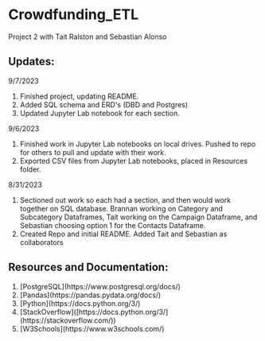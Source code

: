 # Crowdfunding_ETL
Project 2 with Tait Ralston and Sebastian Alonso

## Updates:
9/7/2023
<ol>
  <li>Finished project, updating README.</li>
  <li>Added SQL schema and ERD's (DBD and Postgres)</li>
  <li>Updated Jupyter Lab notebook for each section.</li>
</ol>
9/6/2023
<ol>
  <li>Finished work in Jupyter Lab notebooks on local drives. Pushed to repo for others to pull and update with their work.</li>
  <li>Exported CSV files from Jupyter Lab notebooks, placed in Resources folder.</li>
</ol>
8/31/2023
<ol>
  <li>Sectioned out work so each had a section, and then would work together on SQL database. Brannan working on Category and Subcategory Dataframes, Tait working on the Campaign Dataframe, and Sebastian choosing option 1 for the Contacts Dataframe.</li>
  <li>Created Repo and initial README. Added Tait and Sebastian as collaborators</li>
</ol>

## Resources and Documentation:
<ol>
<li>[PostgreSQL](https://www.postgresql.org/docs/)</li>
<li>[Pandas](https://pandas.pydata.org/docs/)</li>
<li>[Python](https://docs.python.org/3/)</li>
<li>[StackOverflow]([https://docs.python.org/3/](https://stackoverflow.com/))</li>
<li>[W3Schools](https://www.w3schools.com/)</li>
</ol>
